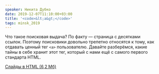 ```yaml
---
speaker: Никита Дубко
date: 2019-12-07T11:10:00+03:00
title: '<code>&lt;a&gt;</code>'
tags: minsk_2019
---
```


Что такое поисковая выдача? По факту — страница с десятками ссылок.
Поэтому поисковики довольно трепетно относятся к тому, как отдавать
ценный тег <code>&lt;a&gt;</code> пользователю. Давайте разберёмся,
какие тайны в себе хранит этот тег, который с нами ещё с самого
первого стандарта HTML.

<a href="https://wsd.events/2019/12/07/pres/anchor/">Слайды в HTML (6,2 Мб)</a>
